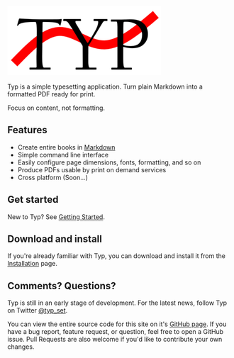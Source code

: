 ![logo](logo.png)

Typ is a simple typesetting application. Turn plain Markdown into a formatted PDF ready for print.

Focus on content, not formatting.

## Features

- Create entire books in [Markdown](https://www.markdownguide.org/)
- Simple command line interface
- Easily configure page dimensions, fonts, formatting, and so on
- Produce PDFs usable by print on demand services
- Cross platform (Soon...)

## Get started

New to Typ? See [Getting Started](./getting-started.md).

## Download and install

If you're already familiar with Typ, you can download and install it from the [Installation](./usage/installation.md) page.

## Comments? Questions?

Typ is still in an early stage of development. For the latest news, follow Typ on Twitter [@typ_set](https://twitter.com/typ_set).

You can view the entire source code for this site on it's [GitHub page](https://github.com/MikielAgutu/typ-site). If you have a bug report, feature request, or question, feel free to open a GitHub issue. Pull Requests are also welcome if you'd like to contribute your own changes.